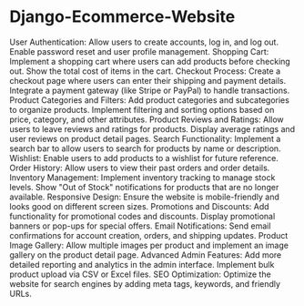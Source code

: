 # Django-Ecommerce-Website

User Authentication:
Allow users to create accounts, log in, and log out.
Enable password reset and user profile management.
Shopping Cart:
Implement a shopping cart where users can add products before checking out.
Show the total cost of items in the cart.
Checkout Process:
Create a checkout page where users can enter their shipping and payment details.
Integrate a payment gateway (like Stripe or PayPal) to handle transactions.
Product Categories and Filters:
Add product categories and subcategories to organize products.
Implement filtering and sorting options based on price, category, and other attributes.
Product Reviews and Ratings:
Allow users to leave reviews and ratings for products.
Display average ratings and user reviews on product detail pages.
Search Functionality:
Implement a search bar to allow users to search for products by name or description.
Wishlist:
Enable users to add products to a wishlist for future reference.
Order History:
Allow users to view their past orders and order details.
Inventory Management:
Implement inventory tracking to manage stock levels.
Show "Out of Stock" notifications for products that are no longer available.
Responsive Design:
Ensure the website is mobile-friendly and looks good on different screen sizes.
Promotions and Discounts:
Add functionality for promotional codes and discounts.
Display promotional banners or pop-ups for special offers.
Email Notifications:
Send email confirmations for account creation, orders, and shipping updates.
Product Image Gallery:
Allow multiple images per product and implement an image gallery on the product detail page.
Advanced Admin Features:
Add more detailed reporting and analytics in the admin interface.
Implement bulk product upload via CSV or Excel files.
SEO Optimization:
Optimize the website for search engines by adding meta tags, keywords, and friendly URLs.
